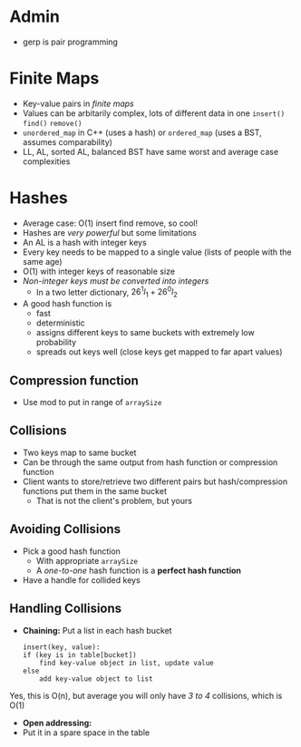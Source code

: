 # Admin
- gerp is pair programming

# Finite Maps
- Key-value pairs in _finite maps_
- Values can be arbitarily complex, lots of different data in one
`insert()`
`find()`
`remove()`
- `unordered_map` in C++ (uses a hash) or `ordered_map` (uses a BST, assumes comparability)
- LL, AL, sorted AL, balanced BST have same worst and average case complexities

# Hashes
- Average case: O(1) insert find remove, so cool!
- Hashes are *very powerful* but some limitations
- An AL is a hash with integer keys
- Every key needs to be mapped to a single value (lists of people with the same age)
- O(1) with integer keys of reasonable size
- *Non-integer keys must be converted into integers*
	- In a two letter dictionary, $26^1 l_{1}+ 26^{0}{l_2}$
- A good hash function is
	- fast
	- deterministic
	- assigns different keys to same buckets with extremely low probability
	- spreads out keys well (close keys get mapped to far apart values)

## Compression function
- Use mod to put in range of `arraySize`

## Collisions
- Two keys map to same bucket
- Can be through the same output from hash function or compression function
- Client wants to store/retrieve two different pairs but hash/compression functions put them in the same bucket
	- That is not the client's problem, but yours

## Avoiding Collisions
- Pick a good hash function
	- With appropriate `arraySize`
	- A *one-to-one* hash function is a **perfect hash function**
- Have a handle for collided keys

## Handling Collisions 
- **Chaining:** Put a list in each hash bucket
	```
	insert(key, value):
	if (key is in table[bucket])
		find key-value object in list, update value
	else
		add key-value object to list
	```
Yes, this is O(n), but average you will only have *3 to 4* collisions, which is O(1)
- **Open addressing:**
- Put it in a spare space in the table

